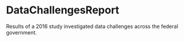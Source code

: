 # DataChallengesReport
Results of a 2016 study investigated data challenges across the federal government.

